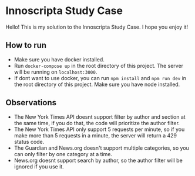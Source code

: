 # Innoscripta Study Case

Hello! This is my solution to the Innoscripta Study Case. I hope you enjoy it!

## How to run

- Make sure you have docker installed.
- Run `docker-compose up` in the root directory of this project. The server will be running on `localhost:3000`.
- If dont want to use docker, you can run `npm install` and `npm run dev` in the root directory of this project. Make sure you have node installed.

## Observations

- The New York Times API doesnt support filter by author and section at the same time, if you do that, the code will prioritize the author filter.
- The New York Times API only support 5 requests per minute, so if you make more than 5 requests in a minute, the server will return a 429 status code.
- The Guardian and News.org doesn't support multiple categories, so you can only filter by one category at a time.
- News.org doesnt support search by author, so the author filter will be ignored if you use it.
